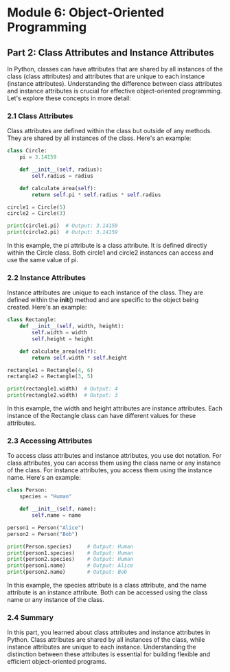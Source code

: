 # Module 6: Object-Oriented Programming

## Part 2: Class Attributes and Instance Attributes

In Python, classes can have attributes that are shared by all instances of the class (class attributes) and attributes that
are unique to each instance (instance attributes). Understanding the difference between class attributes and instance attributes
is crucial for effective object-oriented programming. Let's explore these concepts in more detail:

### 2.1 Class Attributes

Class attributes are defined within the class but outside of any methods. They are shared by all instances of the class. 
Here's an example:

```python
class Circle:
    pi = 3.14159

    def __init__(self, radius):
        self.radius = radius

    def calculate_area(self):
        return self.pi * self.radius * self.radius

circle1 = Circle(5)
circle2 = Circle(3)

print(circle1.pi)  # Output: 3.14159
print(circle2.pi)  # Output: 3.14159
```

In this example, the pi attribute is a class attribute. It is defined directly within the Circle class. Both circle1 and circle2
instances can access and use the same value of pi.

### 2.2 Instance Attributes

Instance attributes are unique to each instance of the class. They are defined within the __init__() method and are specific
to the object being created. Here's an example:

```python
class Rectangle:
    def __init__(self, width, height):
        self.width = width
        self.height = height

    def calculate_area(self):
        return self.width * self.height

rectangle1 = Rectangle(4, 6)
rectangle2 = Rectangle(3, 5)

print(rectangle1.width)  # Output: 4
print(rectangle2.width)  # Output: 3
```

In this example, the width and height attributes are instance attributes. Each instance of the Rectangle class can have different
values for these attributes.

### 2.3 Accessing Attributes

To access class attributes and instance attributes, you use dot notation. For class attributes, you can access them using
the class name or any instance of the class. For instance attributes, you access them using the instance name. 
Here's an example:

```python
class Person:
    species = "Human"

    def __init__(self, name):
        self.name = name

person1 = Person("Alice")
person2 = Person("Bob")

print(Person.species)     # Output: Human
print(person1.species)    # Output: Human
print(person2.species)    # Output: Human
print(person1.name)       # Output: Alice
print(person2.name)       # Output: Bob
```

In this example, the species attribute is a class attribute, and the name attribute is an instance attribute. Both can be accessed
using the class name or any instance of the class.

### 2.4 Summary

In this part, you learned about class attributes and instance attributes in Python. Class attributes are shared by all instances 
of the class, while instance attributes are unique to each instance. Understanding the distinction between these attributes 
is essential for building flexible and efficient object-oriented programs.